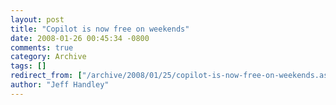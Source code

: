 ```yaml
---
layout: post
title: "Copilot is now free on weekends"
date: 2008-01-26 00:45:34 -0800
comments: true
category: Archive
tags: []
redirect_from: ["/archive/2008/01/25/copilot-is-now-free-on-weekends.aspx/"]
author: "Jeff Handley"
---
```


